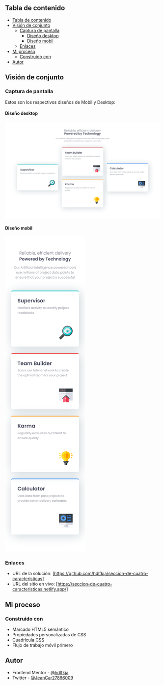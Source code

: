 ## Tabla de contenido

  - [Tabla de contenido](#tabla-de-contenido)
  - [Visión de conjunto](#visión-de-conjunto)
    - [Captura de pantalla](#captura-de-pantalla)
      - [Diseño desktop](#diseño-desktop)
      - [Diseño mobil](#diseño-mobil)
    - [Enlaces](#enlaces)
  - [Mi proceso](#mi-proceso)
    - [Construido con](#construido-con)
  - [Autor](#autor)

## Visión de conjunto

### Captura de pantalla

Estos son los respectivos diseños de Mobil y Desktop:

#### Diseño desktop
![](Dise%C3%B1o-escritorio.png)

#### Diseño mobil
![](Dise%C3%B1o-mobil.png)

### Enlaces

- URL de la solución: [https://github.com/hdlfkja/seccion-de-cuatro-caracteristicas] 
- URL del sitio en vivo: [https://seccion-de-cuatro-caracteristicas.netlify.app/]

## Mi proceso

### Construido con

- Marcado HTML5 semántico
- Propiedades personalizadas de CSS
- Cuadrícula CSS
- Flujo de trabajo móvil primero

## Autor

- Frontend Mentor - [@hdlfkja](https://www.frontendmentor.io/profile/hdlfkja)
- Twitter - [@JeanCar27866009](https://twitter.com/JeanCar27866009)




